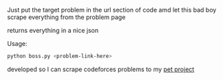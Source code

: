Just put the target problem in the url section of code amd let this bad boy scrape everything from the problem page

returns everything in a nice json

Usage: 

```bash
python boss.py <problem-link-here>
```

developed so I can scrape codeforces problems to my [pet project](https://github.com/nubskr/codespace)
